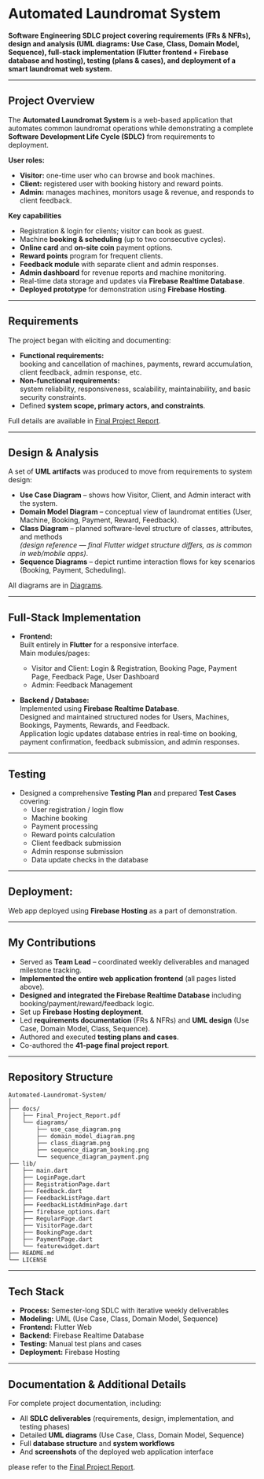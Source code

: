 # Automated Laundromat System

**Software Engineering SDLC project covering requirements (FRs & NFRs), design and analysis (UML diagrams: Use Case, Class, Domain Model, Sequence), full-stack implementation (Flutter frontend + Firebase database and hosting), testing (plans & cases), and deployment of a smart laundromat web system.**

---

## Project Overview
The **Automated Laundromat System** is a web-based application that automates common laundromat operations while demonstrating a complete **Software Development Life Cycle (SDLC)** from requirements to deployment.

**User roles:**
- **Visitor:** one-time user who can browse and book machines.
- **Client:** registered user with booking history and reward points.
- **Admin:** manages machines, monitors usage & revenue, and responds to client feedback.

**Key capabilities**   
- Registration & login for clients; visitor can book as guest.
- Machine **booking & scheduling** (up to two consecutive cycles).
- **Online card** and **on-site coin** payment options.
- **Reward points** program for frequent clients.
- **Feedback module** with separate client and admin responses.
- **Admin dashboard** for revenue reports and machine monitoring.
- Real-time data storage and updates via **Firebase Realtime Database**.
- **Deployed prototype** for demonstration using **Firebase Hosting**.

---

## Requirements
The project began with eliciting and documenting:
- **Functional requirements:**  
  booking and cancellation of machines, payments, reward accumulation, client feedback, admin response, etc.  
- **Non-functional requirements:**  
  system reliability, responsiveness, scalability, maintainability, and basic security constraints.
- Defined **system scope, primary actors, and constraints**.

Full details are available in [Final Project Report](docs/Final_Project_Report.pdf).

---

## Design & Analysis
A set of **UML artifacts** was produced to move from requirements to system design:
- **Use Case Diagram** – shows how Visitor, Client, and Admin interact with the system.
- **Domain Model Diagram** – conceptual view of laundromat entities (User, Machine, Booking, Payment, Reward, Feedback).
- **Class Diagram** – planned software-level structure of classes, attributes, and methods  
  *(design reference — final Flutter widget structure differs, as is common in web/mobile apps)*.
- **Sequence Diagrams** – depict runtime interaction flows for key scenarios (Booking, Payment, Scheduling).

All diagrams are in [Diagrams](docs/diagrams).

---

## Full-Stack Implementation
- **Frontend:**  
  Built entirely in **Flutter** for a responsive interface.  
  Main modules/pages:
  - Visitor and Client: Login & Registration, Booking Page, Payment Page, Feedback Page, User Dashboard  
  - Admin: Feedback Management

- **Backend / Database:**  
  Implemented using **Firebase Realtime Database**.  
  Designed and maintained structured nodes for Users, Machines, Bookings, Payments, Rewards, and Feedback.  
  Application logic updates database entries in real-time on booking, payment confirmation, feedback submission, and admin responses.

---

## Testing
- Designed a comprehensive **Testing Plan** and prepared **Test Cases** covering:
  - User registration / login flow
  - Machine booking
  - Payment processing
  - Reward points calculation
  - Client feedback submission
  - Admin response submission
  - Data update checks in the database

---

## Deployment:
  Web app deployed using **Firebase Hosting** as a part of demonstration.

---

## My Contributions
- Served as **Team Lead** – coordinated weekly deliverables and managed milestone tracking.
- **Implemented the entire web application frontend** (all pages listed above).
- **Designed and integrated the Firebase Realtime Database** including booking/payment/reward/feedback logic.
- Set up **Firebase Hosting deployment**.
- Led **requirements documentation** (FRs & NFRs) and **UML design** (Use Case, Domain Model, Class, Sequence).
- Authored and executed **testing plans and cases**.
- Co-authored the **41-page final project report**.

---

## Repository Structure
```
Automated-Laundromat-System/
│
├── docs/
│   ├── Final_Project_Report.pdf 
│   └── diagrams/
│       ├── use_case_diagram.png
│       ├── domain_model_diagram.png
│       ├── class_diagram.png
│       ├── sequence_diagram_booking.png
│       └── sequence_diagram_payment.png
├── lib/
│   ├── main.dart
│   ├── LoginPage.dart
│   ├── RegistrationPage.dart
│   ├── Feedback.dart
│   ├── FeedbackListPage.dart
│   ├── FeedbackListAdminPage.dart
│   ├── firebase_options.dart
│   ├── RegularPage.dart
│   ├── VisitorPage.dart
│   ├── BookingPage.dart
│   ├── PaymentPage.dart
│   └── featurewidget.dart
├── README.md              
└── LICENSE                       
```

---

## Tech Stack
- **Process:** Semester-long SDLC with iterative weekly deliverables 
- **Modeling:** UML (Use Case, Class, Domain Model, Sequence)  
- **Frontend:** Flutter Web  
- **Backend:** Firebase Realtime Database
- **Testing:** Manual test plans and cases  
- **Deployment:** Firebase Hosting  

---

## Documentation & Additional Details

For complete project documentation, including:
- All **SDLC deliverables** (requirements, design, implementation, and testing phases)
- Detailed **UML diagrams** (Use Case, Class, Domain Model, Sequence)
- Full **database structure** and **system workflows**
- And **screenshots** of the deployed web application interface

please refer to the [Final Project Report](docs/Final_Project_Report.pdf).

